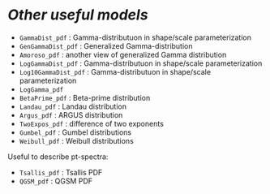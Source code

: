 # _Other useful   models_

 - `GammaDist_pdf`      : Gamma-distributuon in shape/scale parameterization
 - `GenGammaDist_pdf`   : Generalized Gamma-distribution
 - `Amoroso_pdf`        : another view of generalized Gamma distribution
 - `LogGammaDist_pdf`   : Gamma-distributuon in shape/scale parameterization
 - `Log10GammaDist_pdf` : Gamma-distributuon in shape/scale parameterization
 - `LogGamma_pdf`        
 - `BetaPrime_pdf`      : Beta-prime distribution 
 - `Landau_pdf`         : Landau distribution 
 - `Argus_pdf`          : ARGUS distribution 
 - `TwoExpos_pdf`       : difference of two exponents
 - `Gumbel_pdf`         : Gumbel distributions
 - `Weibull_pdf`        : Weibull distributions


Useful to describe pt-spectra: 

 - `Tsallis_pdf`        : Tsallis PDF 
 - `QGSM_pdf`           : QGSM PDF 
